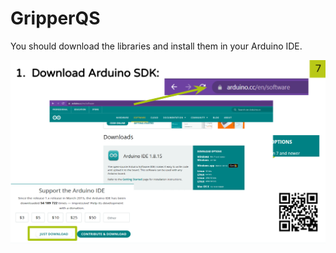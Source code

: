 # GripperQS

You should download the libraries and install them in your Arduino IDE.

![alt text](Images/arduinoIDE_install.png?raw=true "Title")
